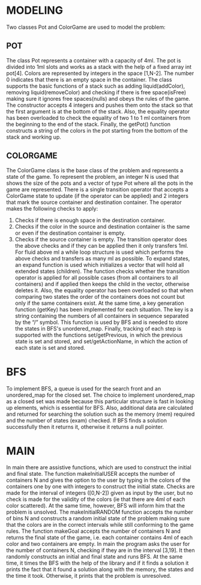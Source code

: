 # MODELING 

Two classes Pot and ColorGame are used to model the problem:

## POT

The class Pot represents a container with a capacity of 4ml. The pot is divided into 1ml slots and works as a stack with the help of a fixed array int pot[4]. Colors are represented by integers in the space [1,N-2]. The number 0 indicates that there is an empty space in the container. The class supports the basic functions of a stack such as adding liquid(addColor), removing liquid(removeColor) and checking if there is free space(isFree) making sure it ignores free spaces(nulls) and obeys the rules of the game.
The constructor accepts 4 integers and pushes them onto the stack so that the first argument is at the bottom of the stack. Also, the equality operator has been overloaded to check the equality of two 1 to 1 ml containers from the beginning to the end of the stack.
Finally, the getPot() function constructs a string of the colors in the pot starting from the bottom of the stack and working up.


## COLORGAME

The ColorGame class is the base class of the problem and represents a state of the game.
To represent the problem, an integer N is used that shows the size of the pots and a vector of type Pot where all the pots in the game are represented.
There is a single transition operator that accepts a ColorGame state to update (if the operator can be applied) and 2 integers that mark the source container and destination container. The operator makes the following checks to apply:
1. Checks if there is enough space in the destination container.
2. Checks if the color in the source and destination container is the same or even if the destination container is empty.
3. Checks if the source container is empty.
The transition operator does the above checks and if they can be applied then it only transfers 1ml. For fluid above ml a while loop structure is used which performs the above checks and transfers as many ml as possible.
To expand states, an expand function is used which initializes a vector that will hold all extended states (children). The function checks whether the transition operator is applied for all possible cases (from all containers to all containers) and if applied then keeps the child in the vector, otherwise deletes it.
Also, the equality operator has been overloaded so that when comparing two states the order of the containers does not count but only if the same containers exist.
At the same time, a key generation function (getKey) has been implemented for each situation. The key is a string containing the numbers of all containers in sequence separated by the “/” symbol. This function is used by BFS and is needed to store the states in BFS's unordered_map.
Finally, tracking of each step is supported with the functions set/getPrevious, in which the previous state is set and stored, and set/getActionName, in which the action of each state is set and stored.


# BFS

To implement BFS, a queue is used for the search front and an unordered_map for the closed set. The choice to implement unordered_map as a closed set was made because this particular structure is fast in looking up elements, which is essential for BFS.
Also, additional data are calculated and returned for searching the solution such as the memory (mem) required and the number of states (exam) checked.
If BFS finds a solution successfully then it returns it, otherwise it returns a null pointer.

# MAIN

In main there are assistive functions, which are used to construct the initial and final state.
The function makeInitialUSER accepts the number of containers N and gives the option to the user by typing in the colors of the containers one by one with integers to construct the initial state. Checks are made for the interval of integers ([0,N-2]) given as input by the user, but no check is made for the validity of the colors (ie that there are 4ml of each color scattered). At the same time, however, BFS will inform him that the problem is unsolved.
The makeInitialRANDOM function accepts the number of bins N and constructs a random initial state of the problem making sure that the colors are in the correct intervals while still conforming to the game rules.
The function makeGoal accepts the number of containers N and returns the final state of the game, i.e. each container contains 4ml of each color and two containers are empty.
In main the program asks the user for the number of containers N, checking if they are in the interval [3,19]. It then randomly constructs an initial and final state and runs BFS. At the same time, it times the BFS with the help of the <chrono> library and if it finds a solution it prints the fact that it found a solution along with the memory, the states and the time it took. Otherwise, it prints that the problem is unresolved.

